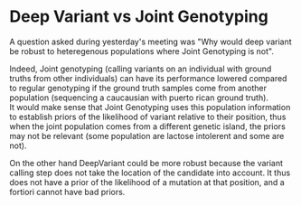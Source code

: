 # Deep Variant vs Joint Genotyping

A question asked during yesterday's meeting was "Why would deep variant be robust to heteregenous
populations where Joint Genotyping is not".

Indeed, Joint genotyping (calling variants on an individual with ground truths from other
individuals) can have its performance lowered compared to regular genotyping if the ground truth
samples come from another population (sequencing a caucausian with puerto rican ground truth).  
It would make sense that Joint Genotyping uses this population information to establish priors of
the likelihood of variant relative to their position, thus when the joint population comes from a
different genetic island, the priors may not be relevant (some population are lactose intolerent and
some are not).

On the other hand DeepVariant could be more robust because the variant calling step does not take
the location of the candidate into account.
It thus does not have a prior of the likelihood of a mutation at that position, and a fortiori
cannot have bad priors.
